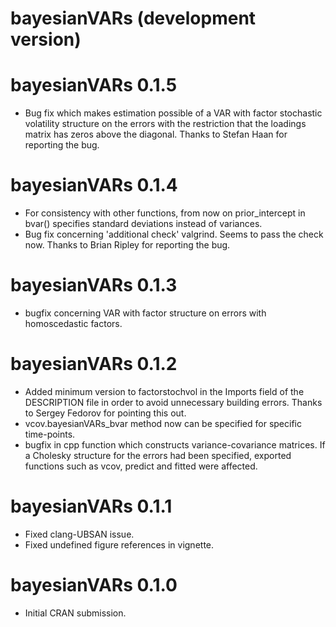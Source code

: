 # bayesianVARs (development version)

# bayesianVARs 0.1.5

* Bug fix which makes estimation possible of a VAR with factor stochastic volatility structure on the errors with the restriction that the loadings matrix has zeros above the diagonal. Thanks to Stefan Haan for reporting the bug.

# bayesianVARs 0.1.4

* For consistency with other functions, from now on prior_intercept in bvar() specifies standard deviations instead of variances.
* Bug fix concerning 'additional check' valgrind. Seems to pass the check now. Thanks to Brian Ripley for reporting the bug.

# bayesianVARs 0.1.3

* bugfix concerning VAR with factor structure on errors with homoscedastic factors.

# bayesianVARs 0.1.2

* Added minimum version to factorstochvol in the Imports field of the DESCRIPTION file in order to avoid unnecessary building errors. Thanks to Sergey Fedorov for pointing this out.
* vcov.bayesianVARs_bvar method now can be specified for specific time-points.
* bugfix in cpp function which constructs variance-covariance matrices. If a Cholesky structure for the errors had been specified, exported functions such as vcov, predict and fitted were affected.

# bayesianVARs 0.1.1

* Fixed clang-UBSAN issue.
* Fixed undefined figure references in vignette.

# bayesianVARs 0.1.0

* Initial CRAN submission.
